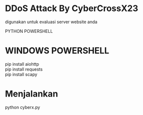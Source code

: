 # DDoS Attack By CyberCrossX23
digunakan untuk evaluasi server website anda

PYTHON 
POWERSHELL

# WINDOWS POWERSHELL
pip install aiohttp<br>
pip install requests<br>
pip install scapy<br>

# Menjalankan 
python cyberx.py
